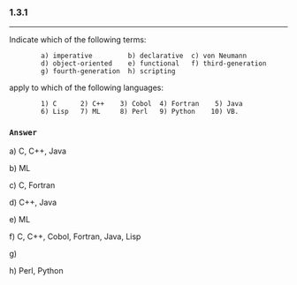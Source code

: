 ### 1.3.1
***
Indicate which of the following terms:

            a) imperative         b) declarative  c) von Neumann           
            d) object-oriented    e) functional   f) third-generation            
            g) fourth-generation  h) scripting
            
apply to which of the following languages:

            1) C      2) C++    3) Cobol  4) Fortran    5) Java
            6) Lisp   7) ML     8) Perl   9) Python    10) VB.

### `Answer`
a) C, C++, Java

b) ML

c) C, Fortran

d) C++, Java

e) ML

f) C, C++, Cobol, Fortran, Java, Lisp

g)

h) Perl, Python
